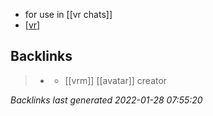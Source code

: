 - for use in [[vr chats]]
- [[vr]]

[//begin]: # "Autogenerated link references for markdown compatibility"
[vr]: vr.md "vr"
[//end]: # "Autogenerated link references"

## Backlinks

> - [](vroid.md)
>   - [[vrm]] [[avatar]] creator

_Backlinks last generated 2022-01-28 07:55:20_
